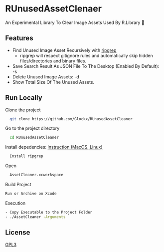 # RUnusedAssetClenaer

An Experimental Library To Clear Image Assets Used By R.Library 🛃

## Features

- Find Unused Image Asset Recursively with [ripgrep](https://link-url-here.org)
  - ripgrep will respect gitignore rules and automatically skip hidden files/directories and binary files.
- Save Search Result As JSON File To The Desktop (Enabled By Default): -s
- Delete Unused Image Assets: -d
- Show Total Size Of The Unused Assets.

## Run Locally

Clone the project

```bash
  git clone https://github.com/Glockx/RUnusedAssetCleaner
```

Go to the project directory

```bash
  cd RUnusedAssetCleaner
```

Install depedencies:
[Instruction (MacOS, Linux)](https://github.com/BurntSushi/ripgrep#installation)

```bash
  Install ripgrep
```

Open

```bash
  AssetCleaner.xcworkspace
```

Build Project

```bash
Run or Archive on Xcode
```

Execution

```bash
- Copy Executable to the Project Folder
- ./AssetCleaner -Arguments
```

## License

[GPL3](https://www.gnu.org/licenses/gpl-3.0.en.html)
